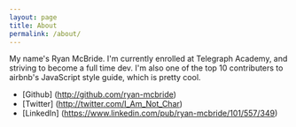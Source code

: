 ```yaml
---
layout: page
title: About
permalink: /about/
---
```

My name's Ryan McBride. I'm currently enrolled at Telegraph Academy, and striving to become a full time dev. I'm also one of the top 10 contributers to airbnb's JavaScript style guide, which is pretty cool.

* [Github] (http://github.com/ryan-mcbride)
* [Twitter] (http://twitter.com/I_Am_Not_Char)
* [LinkedIn] (https://www.linkedin.com/pub/ryan-mcbride/101/557/349)

